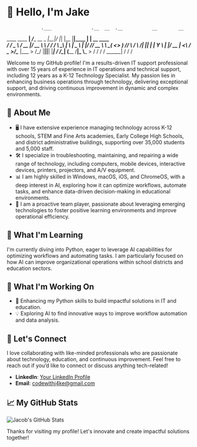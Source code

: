 # 👋 Hello, I'm Jake

                 .___               .__  __  .__           __        __           
  ____  ____   __| _/____   __  _  _|__|/  |_|  |__       |__|____  |  | __ ____  
_/ ___\/  _ \ / __ |/ __ \  \ \/ \/ /  \   __\  |  \      |  \__  \ |  |/ // __ \ 
\  \__(  <_> ) /_/ \  ___/   \     /|  ||  | |   Y  \     |  |/ __ \|    <\  ___/ 
 \___  >____/\____ |\___  >   \/\_/ |__||__| |___|  / /\__|  (____  /__|_ \\___  >
     \/           \/    \/                        \/  \______|    \/     \/    \/    

Welcome to my GitHub profile! I'm a results-driven IT support professional with over 15 years of experience in IT operations and technical support, including 12 years as a K-12 Technology Specialist. My passion lies in enhancing business operations through technology, delivering exceptional support, and driving continuous improvement in dynamic and complex environments.

## 🚀 About Me

- 🖥️ I have extensive experience managing technology across K-12 schools, STEM and Fine Arts academies, Early College High Schools, and district administrative buildings, supporting over 35,000 students and 5,000 staff.
- 🛠️ I specialize in troubleshooting, maintaining, and repairing a wide range of technology, including computers, mobile devices, interactive devices, printers, projectors, and A/V equipment.
- 📊 I am highly skilled in Windows, macOS, iOS, and ChromeOS, with a deep interest in AI, exploring how it can optimize workflows, automate tasks, and enhance data-driven decision-making in educational environments.
- 🤝 I am a proactive team player, passionate about leveraging emerging technologies to foster positive learning environments and improve operational efficiency.

## 🧠 What I'm Learning

I'm currently diving into Python, eager to leverage AI capabilities for optimizing workflows and automating tasks. I am particularly focused on how AI can improve organizational operations within school districts and education sectors.

## 🔭 What I'm Working On

- 🌟 Enhancing my Python skills to build impactful solutions in IT and education.
- 💡 Exploring AI to find innovative ways to improve workflow automation and data analysis.

## 💬 Let's Connect

I love collaborating with like-minded professionals who are passionate about technology, education, and continuous improvement. Feel free to reach out if you’d like to connect or discuss anything tech-related!

- **LinkedIn**: [Your LinkedIn Profile](https://www.linkedin.com/in/jake-helsley-a25697324/) 
- **Email**: codewithj4ke@gmail.com

## 📈 My GitHub Stats

![Jacob's GitHub Stats](https://github-readme-stats.vercel.app/api?username=your-username&show_icons=true&theme=dark)

Thanks for visiting my profile! Let's innovate and create impactful solutions together!

<!---
codewithj4ke/codewithj4ke is a ✨ special ✨ repository because its `README.md` (this file) appears on your GitHub profile.
You can click the Preview link to take a look at your changes.
--->

